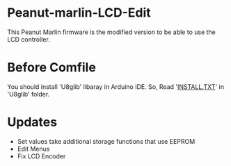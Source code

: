 # Peanut-marlin-LCD-Edit
This Peanut Marlin firmware is the modified version to be able to use the LCD controller.

# Before Comfile
You should install 'U8glib' libaray in Arduino IDE. So, Read '[INSTALL.TXT](U8glib\INSTALL.TXT)' in 'U8glib' folder.

# Updates
- Set values take additional storage functions that use EEPROM  
- Edit Menus
- Fix LCD Encoder
